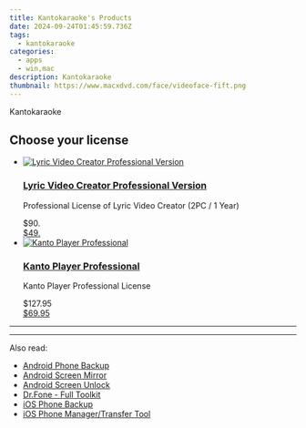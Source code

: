 ```yaml
---
title: Kantokaraoke's Products
date: 2024-09-24T01:45:59.736Z
tags: 
  - kantokaraoke
categories: 
  - apps
  - win,mac
description: Kantokaraoke
thumbnail: https://www.macxdvd.com/face/videoface-fift.png
---
```


Kantokaraoke

<!--__INIT__BEGIN__TAG__PRODUCTS__LIST__-->
<!--__INIT__END__TAG__PRODUCTS__LIST__-->

<!--__INIT__BEGIN__TAG__FEED_PRODUCTS__LIST__-->

## Choose your license

<div class="home-content-container">
  <ul class="home-article-list">
    <li class="home-article-item flex flex-row feedProduct">
      <div class="basis-1/3 lg:basis-1/4 xl:basis-1/5 relative flex justify-center items-center overflow-hidden">
                <a href="https://secure.2checkout.com/order/cart.php?PRODS=11224199&amp;QTY=1&amp;AFFILIATE=108875" class="w-24 h-24 md:w-28 md:h-28 lg:w-32 lg:h-32 xl:w-42 xl:h-42 max-w-24 max-h-24 md:max-w-28 md:max-h-28 lg:max-w-32 lg:max-h-32 xl:max-w-42 xl:max-h-42 -pt-2">
          <img src="https://secure.2checkout.com/images/merchant/e09fdffe648a30658a9657bbed7b2388/products/copy_boxshot_lyricvideo.png" alt="Lyric Video Creator Professional Version" class="relative w-full h-full rounded-full object-cover dark:brightness-75 -mt-4 p-4">
        </a>
              </div>
      <div class="flex flex-col gap-5 px-7 pb-7 basis-2/3 lg:basis-3/4 xl:basis-4/5  pt-5">
        <h3 class="home-article-title"><a href="https://secure.2checkout.com/order/cart.php?PRODS=11224199&amp;QTY=1&amp;AFFILIATE=108875">Lyric Video Creator Professional Version</a></h3>
        <div class="home-article-content markdown-body">
                  <html><head></head><body><p>Professional License of Lyric Video Creator (2PC / 1 Year)</p></body></html>                </div>
        <div class="flex flex-row feedProduct-Price">
          <div class="feedProduct-Price--Old">
            <span class="feedProduct-Price--Currency">$</span>90<span class="feedProduct-Price--Cents">.</span>
          </div>
          <div class="">
            <a href="https://secure.2checkout.com/order/cart.php?PRODS=11224199&amp;QTY=1&amp;AFFILIATE=108875">
            <span class="feedProduct-Price--Currency">$</span>49<span class="feedProduct-Price--Cents">.</span>
            </a>
          </div>
        </div>
      </div>
    </li>
    <li class="home-article-item flex flex-row feedProduct">
      <div class="basis-1/3 lg:basis-1/4 xl:basis-1/5 relative flex justify-center items-center overflow-hidden">
                <a href="https://secure.2checkout.com/order/cart.php?PRODS=4742929&amp;QTY=1&amp;AFFILIATE=108875" class="w-24 h-24 md:w-28 md:h-28 lg:w-32 lg:h-32 xl:w-42 xl:h-42 max-w-24 max-h-24 md:max-w-28 md:max-h-28 lg:max-w-32 lg:max-h-32 xl:max-w-42 xl:max-h-42 -pt-2">
          <img src="https://secure.2checkout.com/images/merchant/e09fdffe648a30658a9657bbed7b2388/products/boxshot%282%29.png" alt="Kanto Player Professional" class="relative w-full h-full rounded-full object-cover dark:brightness-75 -mt-4 p-4">
        </a>
              </div>
      <div class="flex flex-col gap-5 px-7 pb-7 basis-2/3 lg:basis-3/4 xl:basis-4/5  pt-5">
        <h3 class="home-article-title"><a href="https://secure.2checkout.com/order/cart.php?PRODS=4742929&amp;QTY=1&amp;AFFILIATE=108875">Kanto Player Professional</a></h3>
        <div class="home-article-content markdown-body">
                  <html><head></head><body><p>
	Kanto Player Professional License</p></body></html>                </div>
        <div class="flex flex-row feedProduct-Price">
          <div class="feedProduct-Price--Old">
            <span class="feedProduct-Price--Currency">$</span>127<span class="feedProduct-Price--Cents">.95</span>
          </div>
          <div class="">
            <a href="https://secure.2checkout.com/order/cart.php?PRODS=4742929&amp;QTY=1&amp;AFFILIATE=108875">
            <span class="feedProduct-Price--Currency">$</span>69<span class="feedProduct-Price--Cents">.95</span>
            </a>
          </div>
        </div>
      </div>
    </li>
  </ul>
</div>

<hr>
<!--__INIT__END__TAG__FEED_PRODUCTS__LIST__-->

<hr>

<ins class="adsbygoogle"
      style="display:block"
      data-ad-client="ca-pub-7571918770474297"
      data-ad-slot="8358498916"
      data-ad-format="auto"
      data-full-width-responsive="true"></ins>

<span class="atpl-alsoreadstyle">Also read:</span>
<div><ul>
<li><a href="https://tools.techidaily.com/wondershare/drfone/android-backup-and-restore/"><u>Android Phone Backup</u></a></li>
<li><a href="https://tools.techidaily.com/wondershare/drfone/android-screen-mirror/"><u>Android Screen Mirror</u></a></li>
<li><a href="https://tools.techidaily.com/wondershare/drfone/unlock-android-screen/"><u>Android Screen Unlock</u></a></li>
<li><a href="https://tools.techidaily.com/wondershare/drfone/drfone-toolkit/"><u>Dr.Fone - Full Toolkit</u></a></li>
<li><a href="https://tools.techidaily.com/wondershare/drfone/iphone-backup-and-restore/"><u>iOS Phone Backup</u></a></li>
<li><a href="https://tools.techidaily.com/wondershare/drfone/iphone-transfer/"><u>iOS Phone Manager/Transfer Tool</u></a></li>
</ul></div>

